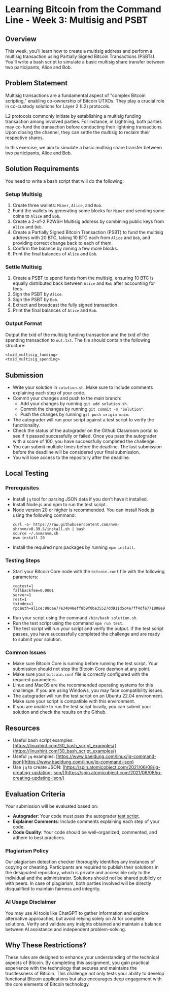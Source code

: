 # Learning Bitcoin from the Command Line - Week 3: Multisig and PSBT

## Overview
This week, you'll learn how to create a multisig address and perform a multisig transaction using Partially Signed Bitcoin Transactions (PSBTs). You'll write a bash script to simulate a basic multisig share transfer between two participants, Alice and Bob.

## Problem Statement

Multisig transactions are a fundamental aspect of "complex Bitcoin scripting," enabling co-ownership of Bitcoin UTXOs. They play a crucial role in co-custody solutions for Layer 2 (L2) protocols.

L2 protocols commonly initiate by establishing a multisig funding transaction among involved parties. For instance, in Lightning, both parties may co-fund the transaction before conducting their lightning transactions. Upon closing the channel, they can settle the multisig to reclaim their respective shares.

In this exercise, we aim to simulate a basic multisig share transfer between two participants, Alice and Bob.

## Solution Requirements

You need to write a bash script that will do the following:

### Setup Multisig

1. Create three wallets: `Miner`, `Alice`, and `Bob`.
2. Fund the wallets by generating some blocks for `Miner` and sending some coins to `Alice` and `Bob`.
3. Create a 2-of-2 P2WSH Multisig address by combining public keys from `Alice` and `Bob`.
4. Create a Partially Signed Bitcoin Transaction (PSBT) to fund the multisig address with 20 BTC, taking 10 BTC each from `Alice` and `Bob`, and providing correct change back to each of them.
5. Confirm the balance by mining a few more blocks.
6. Print the final balances of `Alice` and `Bob`.

### Settle Multisig

1. Create a PSBT to spend funds from the multisig, ensuring 10 BTC is equally distributed back between `Alice` and `Bob` after accounting for fees.
2. Sign the PSBT by `Alice`.
3. Sign the PSBT by `Bob`.
4. Extract and broadcast the fully signed transaction.
5. Print the final balances of `Alice` and `Bob`.


### Output Format

Output the txid of the multisig funding transaction and the txid of the spending transaction to `out.txt`. The file should contain the following structure:

```txt
<txid_multisig_funding>
<txid_multisig_spending>
```

## Submission

- Write your solution in `solution.sh`. Make sure to include comments explaining each step of your code.
- Commit your changes and push to the main branch:
    - Add your changes by running `git add solution.sh`.
    - Commit the changes by running `git commit -m "Solution"`.
    - Push the changes by running `git push origin main`.
- The autograder will run your script against a test script to verify the functionality.
- Check the status of the autograder on the Github Classroom portal to see if it passed successfully or failed. Once you pass the autograder with a score of 100, you have successfully completed the challenge.
- You can submit multiple times before the deadline. The last submission before the deadline will be considered your final submission.
- You will lose access to the repository after the deadline.

## Local Testing

### Prerequisites
- Install `jq` tool for parsing JSON data if you don't have it installed.
- Install Node.js and npm to run the test script.
- Node version 20 or higher is recommended. You can install Node.js using the following command:
  ```
  curl -o- https://raw.githubusercontent.com/nvm-sh/nvm/v0.39.5/install.sh | bash
  source ~/.nvm/nvm.sh
  nvm install 20
  ```
- Install the required npm packages by running `npm install`.

### Testing Steps
- Start your Bitcoin Core node with the `bitcoin.conf` file with the following parameters:
  ```
  regtest=1
  fallbackfee=0.0001
  server=1
  rest=1
  txindex=1
  rpcauth=alice:88cae77e34048eff8b9f0be35527dd91$d5c4e7ff4dfe771808e9c00a1393b90d498f54dcab0ee74a2d77bd01230cd4cc
  ```
- Run your script using the command `/bin/bash solution.sh`.
- Run the test script using the command `npm run test`.
- The test script will run your script and verify the output. If the test script passes, you have successfully completed the challenge and are ready to submit your solution.

### Common Issues
- Make sure Bitcoin Core is running before running the test script. Your submission should not stop the Bitcoin Core daemon at any point.
- Make sure your `bitcoin.conf` file is correctly configured with the required parameters.
- Linux and MacOS are the recommended operating systems for this challenge. If you are using Windows, you may face compatibility issues.
- The autograder will run the test script on an Ubuntu 22.04 environment. Make sure your script is compatible with this environment.
- If you are unable to run the test script locally, you can submit your solution and check the results on the Github.

## Resources

- Useful bash script examples: [https://linuxhint.com/30_bash_script_examples/](https://linuxhint.com/30_bash_script_examples/)
- Useful `jq` examples: [https://www.baeldung.com/linux/jq-command-json](https://www.baeldung.com/linux/jq-command-json)
- Use `jq` to create JSON: [https://spin.atomicobject.com/2021/06/08/jq-creating-updating-json/](https://spin.atomicobject.com/2021/06/08/jq-creating-updating-json/)

## Evaluation Criteria
Your submission will be evaluated based on:
- **Autograder**: Your code must pass the autograder [test script](./test/test.spec.ts).
- **Explainer Comments**: Include comments explaining each step of your code.
- **Code Quality**: Your code should be well-organized, commented, and adhere to best practices.

### Plagiarism Policy
Our plagiarism detection checker thoroughly identifies any instances of copying or cheating. Participants are required to publish their solutions in the designated repository, which is private and accessible only to the individual and the administrator. Solutions should not be shared publicly or with peers. In case of plagiarism, both parties involved will be directly disqualified to maintain fairness and integrity.

### AI Usage Disclaimer
You may use AI tools like ChatGPT to gather information and explore alternative approaches, but avoid relying solely on AI for complete solutions. Verify and validate any insights obtained and maintain a balance between AI assistance and independent problem-solving.

## Why These Restrictions?
These rules are designed to enhance your understanding of the technical aspects of Bitcoin. By completing this assignment, you gain practical experience with the technology that secures and maintains the trustlessness of Bitcoin. This challenge not only tests your ability to develop functional Bitcoin applications but also encourages deep engagement with the core elements of Bitcoin technology.